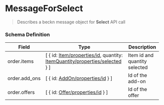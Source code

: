 MessageForSelect
=======

>Describes a beckn message object for **Select** API call

### Schema Definition


|**Field**|**Type**|**Description**|
|---------|--------|---------------|
|order.items| [ { id: [Item/properties/id](/Core/Latest/02_Schemas/item), quantity: [ItemQuantity/properties/selected](/Core/Latest/02_Schemas/itemquantity) } ] | Item id and quantity selected
|order.add_ons| [ { id: [AddOn/properties/id](/Core/Latest/02_Schemas/addon) } ] | Id of the add-on
|order.offers| [ { id: [Offer/properties/id](/Core/Latest/02_Schemas/offer) } ] | Id of the offer